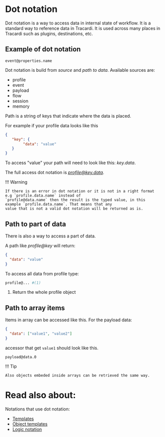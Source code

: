 # Dot notation

Dot notation is a way to access data in internal state of workflow. It is a standard 
way to reference data in Tracardi. It is used across many places in Tracardi such as 
plugins, destinations, etc. 

## Example of dot notation

```
event@properties.name
```

Dot notation is build from *source* and *path to data*. Available sources are:

* profile
* event
* payload
* flow
* session
* memory

Path is a string of keys that indicate where the data is placed.

For example if your profile data looks like this

```json
{
   "key": {
        "data": "value"
   }
}
```

To access "value" your path will need to look like this: *key.data*.

The full access dot notation is *profile@key.data*.

!!! Warning

    If there is an error in dot notation or it is not in a right format e.g `profile.data.name` instead of 
    `profile@data.name` then the result is the typed value, in this example `profile.data.name`. That means that any 
    value that is not a valid dot notation will be returned as is.

## Path to part of data

There is also a way to access a part of data. 

A path like *profile@key* will return:

```json
{
  "data": "value"
}
```

To access all data from profile type:

```bash
profile@... #(1)
```

1. Return the whole profile object

## Path to array items


Items in array can be accessed like this. For the payload data:

```json
{
  "data": ["value1", "value2"]
}
```

accessor that get `value1` should look like this.

```
payload@data.0
```

!!! Tip

    Also objects embeded inside arrays can be retrieved the same way.


# Read also about:

Notations that use dot notation:

* [Templates](templates.md)
* [Object templates](object_template.md)
* [Logic notation](logic_notation.md)

